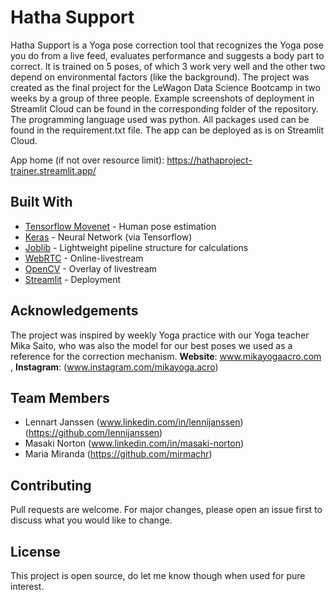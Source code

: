 # Hatha Support

Hatha Support is a Yoga pose correction tool that recognizes the Yoga pose you do from a live feed, evaluates performance and suggests a body part to correct. It is trained on 5 poses, of which 3 work very well and the other two depend on environmental factors (like the background). The project was created as the final project for the LeWagon Data Science Bootcamp in two weeks by a group of three people. Example screenshots of deployment in Streamlit Cloud can be found in the corresponding folder of the repository. The programming language used was python. All packages used can be found in the requirement.txt file. The app can be deployed as is on Streamlit Cloud.

App home (if not over resource limit): https://hathaproject-trainer.streamlit.app/
   
## Built With
- [Tensorflow Movenet](https://www.tensorflow.org/hub/tutorials/movenet) - Human pose estimation
- [Keras](https://keras.io/) - Neural Network (via Tensorflow)
- [Joblib](https://joblib.readthedocs.io/) - Lightweight pipeline structure for calculations
- [WebRTC](https://webrtc.org/) - Online-livestream
- [OpenCV](https://opencv.org/) - Overlay of livestream
- [Streamlit](https://streamlit.io/) - Deployment


## Acknowledgements
The project was inspired by weekly Yoga practice with our Yoga teacher Mika Saito, who was also the model for our best poses we used as a reference for the correction mechanism.
**Website**: www.mikayogaacro.com , **Instagram**: (www.instagram.com/mikayoga.acro)

## Team Members
- Lennart Janssen  (www.linkedin.com/in/lennijanssen) (https://github.com/lennijanssen)
- Masaki Norton    (www.linkedin.com/in/masaki-norton)
- Maria Miranda    (https://github.com/mirmachr)

## Contributing
Pull requests are welcome. For major changes, please open an issue first to discuss what you would like to change.

## License
This project is open source, do let me know though when used for pure interest.
